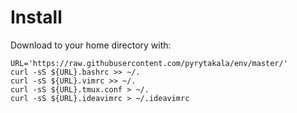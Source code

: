 # Install

Download to your home directory with:

```
URL='https://raw.githubusercontent.com/pyrytakala/env/master/'
curl -sS ${URL}.bashrc >> ~/.
curl -sS ${URL}.vimrc >> ~/.
curl -sS ${URL}.tmux.conf > ~/.
curl -sS ${URL}.ideavimrc > ~/.ideavimrc
```
